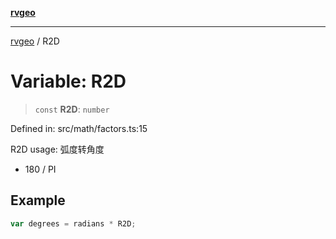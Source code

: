 [**rvgeo**](../README.md)

***

[rvgeo](../globals.md) / R2D

# Variable: R2D

> `const` **R2D**: `number`

Defined in: src/math/factors.ts:15

R2D usage: 弧度转角度
- 180 / PI

## Example

```ts
var degrees = radians * R2D;
```
